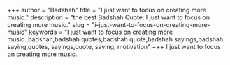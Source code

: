 +++
author = "Badshah"
title = "I just want to focus on creating more music."
description = "the best Badshah Quote: I just want to focus on creating more music."
slug = "i-just-want-to-focus-on-creating-more-music"
keywords = "I just want to focus on creating more music.,badshah,badshah quotes,badshah quote,badshah sayings,badshah saying,quotes, sayings,quote, saying, motivation"
+++
I just want to focus on creating more music.
